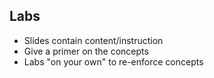 ## Labs

- Slides contain content/instruction
- Give a primer on the concepts
- Labs "on your own" to re-enforce concepts

